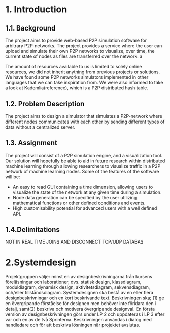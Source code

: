 <h1>1. Introduction </h1>
<h2>1.1. Background</h2>
<!-- needs -->
<p>
The project aims to provide web-based P2P simulation software for arbitrary P2P-networks. The project provides a service where the user can upload and simulate their own P2P networks to visualize, over time, the current state of nodes as files are transferred over the network. a

The amount of resources available to us is limited to solely online resources, we did not inherit anything from previous projects or solutions. We have found some P2P networks simulators implemented in other languages that we can take inspiration from. We were also informed to take a look at Kademlia(reference), which is a P2P distributed hash table.
</p>

<h2>1.2. Problem Description </h2>
<p>The  project  aims  to  design  a  simulator  that  simulates  a  P2P-network  where different nodes communicates with each other by sending different types of data without a centralized server. </p>

<h2>1.3. Assignment</h2> 

The project will consist of a P2P simulation engine, and a visualization tool. Our solution will hopefully be able to aid in future research within distributed machine learning through allowing researchers to visualize traffic in a P2P network of machine learning nodes. Some of the features of the software will be:

- An easy to read GUI containing a time dimension, allowing users to visualize the state of the network at any given time during a simulation.
- Node data generation can be specified by the user utilizing mathematical functions or other defined conditions and events.
- High customisability potential for advanced users with a well defined API.


<h2>1.4.Delimitations </h2>
<p>
NOT IN REAL TIME
JOINS AND DISCONNECT
TCP/UDP
DATABAS
</p>

<h1>2.Systemdesign </h1>
<p>
Projektgruppen väljer minst en av designbeskrivningarna från kursens föreläsningar och laborationer, dvs. statisk design, klassdiagram, moduldiagram, dynamisk design, aktivitetsdiagram, sekvensdiagram, och/eller tillståndsdiagram. 
Systemdesignen ska bestå av en eller flera designbeskrivningar och en kort beskrivande text. Beskrivningen ska; (1) ge en övergripande förståelse för designen men behöver inte förklara den i detalj, samt(2) beskriva och motivera övergripande designval. En första version av designbeskrivningen görs under LP 2 och uppdateras i LP 3 efter var och en av de två Sprinterna. Beskrivningen användas i dialog med handledare och för att beskriva lösningen när projektet avslutas. 
</p>
